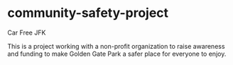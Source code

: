 # community-safety-project
Car Free JFK

This is a project working with a non-profit organization to raise awareness and funding to make Golden Gate Park a safer place for everyone to enjoy.  
